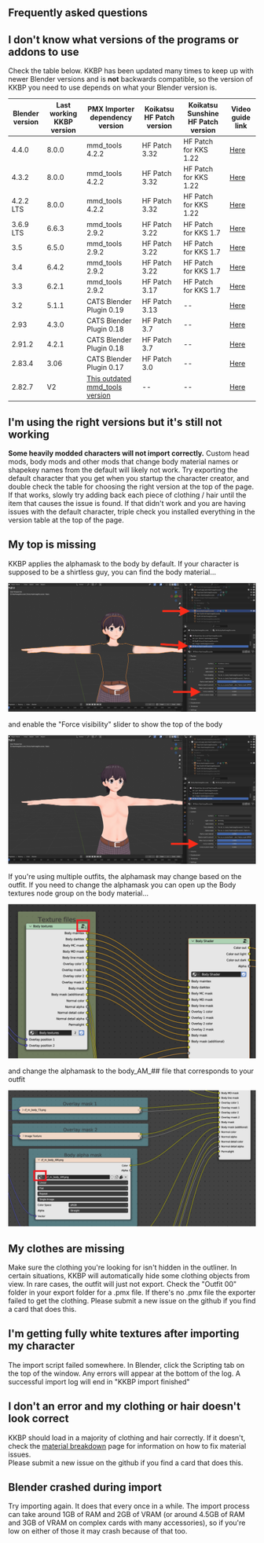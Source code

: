 ## Frequently asked questions

## I don't know what versions of the programs or addons to use
Check the table below. KKBP has been updated many times to keep up with newer Blender versions and is **not** backwards compatible, so the version of KKBP you need to use depends on what your Blender version is.

|Blender version|Last working KKBP version|PMX Importer dependency version|Koikatsu HF Patch version|Koikatsu Sunshine HF Patch version|Video guide link|
|---|---|---|---|---|---|
4.4.0|8.0.0|mmd_tools 4.2.2|HF Patch 3.32|HF Patch for KKS 1.22|[Here](https://www.youtube.com/playlist?list=PLhiuav2SCuveMgQUA2YqqbSE7BtOrkZ-Q)|
4.3.2|8.0.0|mmd_tools 4.2.2|HF Patch 3.32|HF Patch for KKS 1.22|[Here](https://www.youtube.com/playlist?list=PLhiuav2SCuveWvSwKg18l6mDSl5xl4x7o)|
4.2.2 LTS|8.0.0|mmd_tools 4.2.2|HF Patch 3.32|HF Patch for KKS 1.22|[Here](https://www.youtube.com/playlist?list=PLhiuav2SCuveWvSwKg18l6mDSl5xl4x7o)|
|3.6.9 LTS|6.6.3|mmd_tools 2.9.2|HF Patch 3.22|HF Patch for KKS 1.7|[Here](https://www.youtube.com/playlist?list=PLhiuav2SCuvc-wbexi2vwSnVHnZFwkYNP)|
|3.5|6.5.0|mmd_tools 2.9.2|HF Patch 3.22|HF Patch for KKS 1.7|[Here](https://www.youtube.com/playlist?list=PLhiuav2SCuvc-wbexi2vwSnVHnZFwkYNP)|
|3.4|6.4.2|mmd_tools 2.9.2|HF Patch 3.22|HF Patch for KKS 1.7|[Here](https://www.youtube.com/playlist?list=PLhiuav2SCuvc-wbexi2vwSnVHnZFwkYNP)|
|3.3|6.2.1|mmd_tools 2.9.2|HF Patch 3.17|HF Patch for KKS 1.7|[Here](https://www.youtube.com/playlist?list=PLhiuav2SCuvc-wbexi2vwSnVHnZFwkYNP)|
|3.2|5.1.1|CATS Blender Plugin 0.19|HF Patch 3.13|--|[Here](https://www.youtube.com/playlist?list=PLhiuav2SCuvdEAbUzJxSqp61fNiPTFfwb)|
|2.93|4.3.0|CATS Blender Plugin 0.18|HF Patch 3.7|--|[Here](https://www.youtube.com/playlist?list=PLhiuav2SCuvd5eAOb3Ct1eovFAlgv-iwe)|
|2.91.2|4.2.1|CATS Blender Plugin 0.18|HF Patch 3.7|--|[Here](https://www.youtube.com/playlist?list=PLhiuav2SCuvd5eAOb3Ct1eovFAlgv-iwe)|
|2.83.4|3.06|CATS Blender Plugin 0.17|HF Patch 3.0|--|[Here](https://www.youtube.com/playlist?list=PLhiuav2SCuvfIJ20QrEzkoFl__F9VaRk2)|
|2.82.7|V2|[This outdated mmd_tools version](https://github.com/powroupi/blender_mmd_tools?tab=readme-ov-file)|--|--|[Here](https://www.youtube.com/playlist?list=PLhiuav2SCuvfx_IJw2TnYmPdWYwIzo7SO)|

## I'm using the right versions but it's still not working
**Some heavily modded characters will not import correctly.** Custom head mods, body mods and other mods that change body material names or shapekey names from the default will likely not work. Try exporting the default character that you get when you startup the character creator, and double check the table for choosing the right version at the top of the page. If that works, slowly try adding back each piece of clothing / hair until the item that causes the issue is found. If that didn't work and you are having issues with the default character, triple check you installed everything in the version table at the top of the page.

## My top is missing
KKBP applies the alphamask to the body by default. If your character is supposed to be a shirtless guy, you can find the body material...

![image](https://raw.githubusercontent.com/kkbpwiki/kkbpwiki.github.io/master/assets/images/faq1.png)

and enable the "Force visibility" slider to show the top of the body

![image](https://raw.githubusercontent.com/kkbpwiki/kkbpwiki.github.io/master/assets/images/faq2.png)

If you're using multiple outfits, the alphamask may change based on the outfit. If you need to change the alphamask you can open up the Body textures node group on the body material...

![image](https://raw.githubusercontent.com/kkbpwiki/kkbpwiki.github.io/master/assets/images/faq3.png)

and change the alphamask to the body_AM_## file that corresponds to your outfit

![image](https://raw.githubusercontent.com/kkbpwiki/kkbpwiki.github.io/master/assets/images/faq4.png)

## My clothes are missing
Make sure the clothing you're looking for isn't hidden in the outliner. In certain situations, KKBP will automatically hide some clothing objects from view. In rare cases, the outfit will just not export. Check the "Outfit 00" folder in your export folder for a .pmx file. If there's no .pmx file the exporter failed to get the clothing.  Please submit a new issue on the github if you find a card that does this.

## I'm getting fully white textures after importing my character
The import script failed somewhere. In Blender, click the Scripting tab on the top of the window. Any errors will appear at the bottom of the log. A successful import log will end in "KKBP import finished"

## I don't an error and my clothing or hair doesn't look correct
KKBP should load in a majority of clothing and hair correctly. If it doesn't, check the [material breakdown](material_breakdown) page for information on how to fix material issues.  
Please submit a new issue on the github if you find a card that does this.

## Blender crashed during import
Try importing again. It does that every once in a while. The import process can take around 1GB of RAM and 2GB of VRAM (or around 4.5GB of RAM and 3GB of VRAM on complex cards with many accessories), so if you're low on either of those it may crash because of that too.

